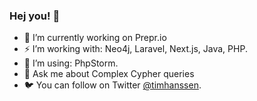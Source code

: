 ### Hej you! 👋

- 🔭 I’m currently working on Prepr.io
- ⚡ I’m working with: Neo4j, Laravel, Next.js, Java, PHP.
- 🔨 I’m using: PhpStorm.
- 💬 Ask me about Complex Cypher queries
- 🐦 You can follow on Twitter [@timhanssen](https://twitter.com/timhanssen).
